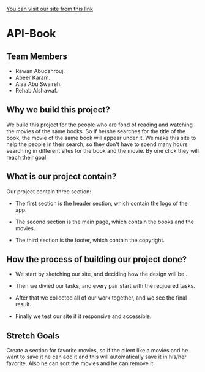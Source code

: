 [You can visit our site from this link](https://gsg-g8.github.io/API-Book/)
# API-Book
## Team Members
* Rawan Abudahrouj.
* Abeer Karam.
* Alaa Abu Swaireh.
* Rehab Alshawaf.

## Why we build this project?
We build this project for the people who are fond of reading and watching the movies of the same books.  So if he/she searches for the title of the book, the movie of the same book will appear under it. We make this site to help the people in their search, so they don't have to spend many hours searching in different sites for the book and the movie. By one click they will reach their goal.

 ## What is our project contain?
Our project contain three section:

* The first section is the header section, which contain the logo of the app.

* The second section is the main page, which contain the books and the movies.

* The third section is the footer, which contain the copyright.


## How the process of building our project done?

* We start by sketching our site, and deciding how the design will be .

* Then we divied our tasks, and every pair start with the reqiuered tasks.

* After that we collected all of our work together, and we see the final result.

* Finally we test our site if it responsive and accessible.

## Stretch Goals
Create a section for favorite movies, so if the client like a movies and he want to save it he can add it and this will automatically save it in his/her favorite. Also he can sort the movies and he can remove it. 